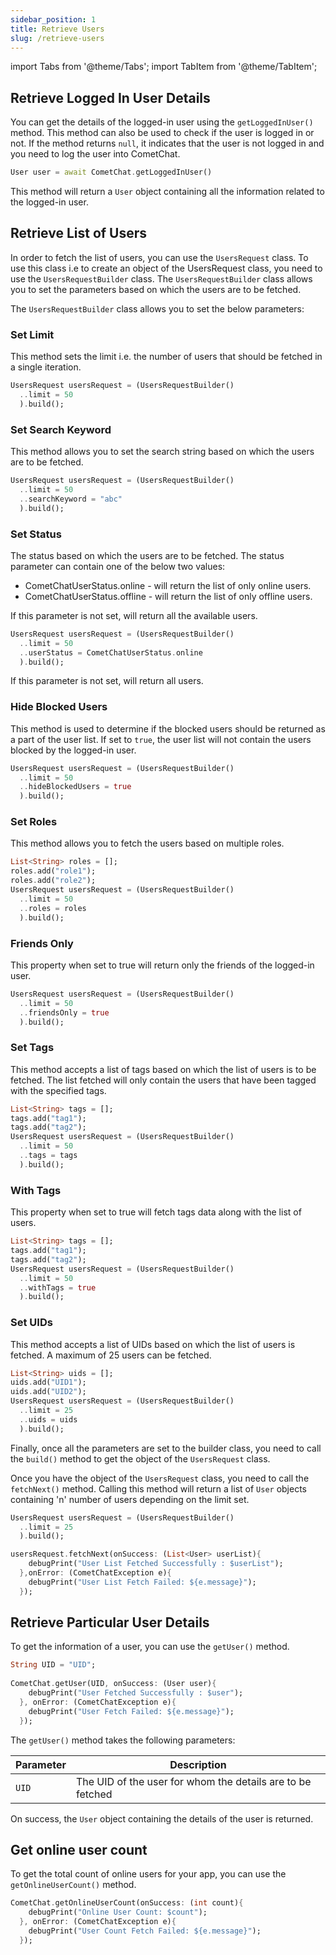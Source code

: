 ```yaml
---
sidebar_position: 1
title: Retrieve Users
slug: /retrieve-users
---
```


import Tabs from '@theme/Tabs';
import TabItem from '@theme/TabItem';

## Retrieve Logged In User Details

You can get the details of the logged-in user using the `getLoggedInUser()` method. This method can also be used to check if the user is logged in or not. If the method returns `null`, it indicates that the user is not logged in and you need to log the user into CometChat.


<Tabs>
<TabItem value="Dart" label="Dart">

  ```dart
User user = await CometChat.getLoggedInUser()   
  ```
</TabItem>
</Tabs>


This method will return a `User` object containing all the information related to the logged-in user.

## Retrieve List of Users

In order to fetch the list of users, you can use the `UsersRequest` class. To use this class i.e to create an object of the UsersRequest class, you need to use the `UsersRequestBuilder` class. The `UsersRequestBuilder` class allows you to set the parameters based on which the users are to be fetched.

The `UsersRequestBuilder` class allows you to set the below parameters:

### Set Limit

This method sets the limit i.e. the number of users that should be fetched in a single iteration.


<Tabs>
<TabItem value="Dart" label="Dart">

  ```dart
UsersRequest usersRequest = (UsersRequestBuilder()
    ..limit = 50
    ).build();
  ```
</TabItem>
</Tabs>



### Set Search Keyword

This method allows you to set the search string based on which the users are to be fetched.


<Tabs>
<TabItem value="Dart" label="Dart">

  ```dart
UsersRequest usersRequest = (UsersRequestBuilder()
    ..limit = 50
  	..searchKeyword = "abc"
    ).build();
  ```
</TabItem>
</Tabs>


### Set Status

The status based on which the users are to be fetched. The status parameter can contain one of the below two values:

- CometChatUserStatus.online - will return the list of only online users.
- CometChatUserStatus.offline - will return the list of only offline users.

If this parameter is not set, will return all the available users.


<Tabs>
<TabItem value="Dart" label="Dart">

  ```dart
UsersRequest usersRequest = (UsersRequestBuilder()
    ..limit = 50
  	..userStatus = CometChatUserStatus.online
    ).build(); 
  ```
</TabItem>
</Tabs>



If this parameter is not set, will return all users.

### Hide Blocked Users

This method is used to determine if the blocked users should be returned as a part of the user list. If set to `true`, the user list will not contain the users blocked by the logged-in user.


<Tabs>
<TabItem value="Dart" label="Dart">

  ```dart
UsersRequest usersRequest = (UsersRequestBuilder()
    ..limit = 50
  	..hideBlockedUsers = true
    ).build();  
  ```
</TabItem>
</Tabs>



### Set Roles

This method allows you to fetch the users based on multiple roles.


<Tabs>
<TabItem value="Dart" label="Dart">

  ```dart
List<String> roles = [];
roles.add("role1");
roles.add("role2");
UsersRequest usersRequest = (UsersRequestBuilder()
    ..limit = 50
  	..roles = roles
    ).build();
  ```
</TabItem>
</Tabs>



### Friends Only

This property when set to true will return only the friends of the logged-in user.


<Tabs>
<TabItem value="Dart" label="Dart">

  ```dart
UsersRequest usersRequest = (UsersRequestBuilder()
    ..limit = 50
  	..friendsOnly = true
    ).build();
  ```
</TabItem>
</Tabs>


### Set Tags

This method accepts a list of tags based on which the list of users is to be fetched. The list fetched will only contain the users that have been tagged with the specified tags.


<Tabs>
<TabItem value="Dart" label="Dart">

  ```dart
List<String> tags = [];
tags.add("tag1");
tags.add("tag2");
UsersRequest usersRequest = (UsersRequestBuilder()
    ..limit = 50
  	..tags = tags
    ).build();  
  ```
</TabItem>
</Tabs>


### With Tags

This property when set to true will fetch tags data along with the list of users.


<Tabs>
<TabItem value="Dart" label="Dart">

  ```dart
List<String> tags = [];
tags.add("tag1");
tags.add("tag2");
UsersRequest usersRequest = (UsersRequestBuilder()
    ..limit = 50
  	..withTags = true
    ).build();
  ```
</TabItem>
</Tabs>


### Set UIDs

This method accepts a list of UIDs based on which the list of users is fetched. A maximum of 25 users can be fetched.


<Tabs>
<TabItem value="Dart" label="Dart">

  ```dart
List<String> uids = [];
uids.add("UID1");
uids.add("UID2");
UsersRequest usersRequest = (UsersRequestBuilder()
    ..limit = 25
  	..uids = uids
    ).build(); 
  ```
</TabItem>
</Tabs>




Finally, once all the parameters are set to the builder class, you need to call the `build()` method to get the object of the `UsersRequest` class.

Once you have the object of the `UsersRequest` class, you need to call the `fetchNext()` method. Calling this method will return a list of `User` objects containing 'n' number of users depending on the limit set.


<Tabs>
<TabItem value="Dart" label="Dart">

  ```dart
UsersRequest usersRequest = (UsersRequestBuilder()
    ..limit = 25
    ).build();

usersRequest.fetchNext(onSuccess: (List<User> userList){
      debugPrint("User List Fetched Successfully : $userList");
    },onError: (CometChatException e){
      debugPrint("User List Fetch Failed: ${e.message}");
    });
  ```
</TabItem>
</Tabs>

## Retrieve Particular User Details

To get the information of a user, you can use the `getUser()` method.


<Tabs>
<TabItem value="Dart" label="Dart">

  ```dart
String UID = "UID";
    
CometChat.getUser(UID, onSuccess: (User user){
      debugPrint("User Fetched Successfully : $user");
    }, onError: (CometChatException e){
      debugPrint("User Fetch Failed: ${e.message}");
    });
  ```
</TabItem>
</Tabs>




The `getUser()` method takes the following parameters:

| Parameter | Description | 
| ---- | ---- | 
| `UID` | The UID of the user for whom the details are to be fetched | 


On success, the `User` object containing the details of the user is returned.

## Get online user count

To get the total count of online users for your app, you can use the `getOnlineUserCount()` method.


<Tabs>
<TabItem value="Dart" label="Dart">

  ```dart
CometChat.getOnlineUserCount(onSuccess: (int count){
      debugPrint("Online User Count: $count"); 
    }, onError: (CometChatException e){
      debugPrint("User Count Fetch Failed: ${e.message}");
    });
  ```
</TabItem>
</Tabs>
